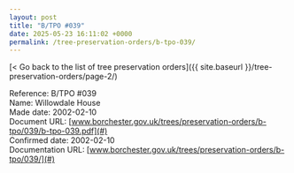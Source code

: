```yaml
---
layout: post
title: "B/TPO #039"
date: 2025-05-23 16:11:02 +0000
permalink: /tree-preservation-orders/b-tpo-039/
---
```


[< Go back to the list of tree preservation orders]({{ site.baseurl }}/tree-preservation-orders/page-2/)

Reference:	B/TPO #039 <br/>
Name: Willowdale House<br/>
Made date: 2002-02-10<br/>
Document URL: [www.borchester.gov.uk/trees/preservation-orders/b-tpo/039/b-tpo-039.pdf](#)<br/>
Confirmed date: 2002-02-10<br/>
Documentation URL: [www.borchester.gov.uk/trees/preservation-orders/b-tpo/039/](#)<br/>
